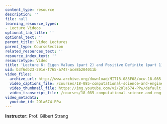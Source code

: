 ```yaml
---
content_type: resource
description: ''
file: null
learning_resource_types:
- Lecture Videos
optional_tab_title: ''
optional_text: ''
parent_title: Video Lectures
parent_type: CourseSection
related_resources_text: ''
resource_index_text: ''
resourcetype: Video
title: 'Lecture 6: Eigen Values (part 2) and Positive Definite (part 1)'
uid: b3f6db23-291e-f765-a747-ace8b204011b
video_files:
  archive_url: http://www.archive.org/download/MIT18.085F08/ocw-18.085-f08-lec06_300k.mp4
  video_captions_file: /courses/18-085-computational-science-and-engineering-i-fall-2008/d3e500eefe9d5bbba7d69b7dc46e6f11_2Ola674-PPw.vtt
  video_thumbnail_file: https://img.youtube.com/vi/2Ola674-PPw/default.jpg
  video_transcript_file: /courses/18-085-computational-science-and-engineering-i-fall-2008/506ddc3294b0b9e67a6eb8334a6a2010_2Ola674-PPw.pdf
video_metadata:
  youtube_id: 2Ola674-PPw
---
```


**Instructor:** Prof. Gilbert Strang